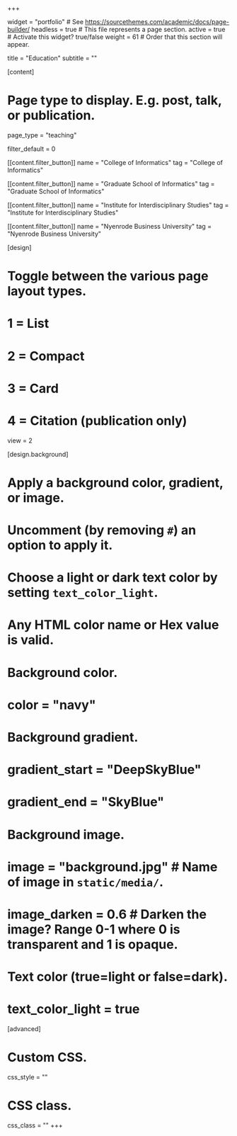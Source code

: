 +++

widget = "portfolio"  # See https://sourcethemes.com/academic/docs/page-builder/
headless = true  # This file represents a page section.
active = true  # Activate this widget? true/false
weight = 61  # Order that this section will appear.

title = "Education"
subtitle = ""

[content]
  # Page type to display. E.g. post, talk, or publication.
  page_type = "teaching"


  filter_default = 0

  [[content.filter_button]]
  name = "College of Informatics"
  tag = "College of Informatics"

  [[content.filter_button]]
  name = "Graduate School of Informatics"
  tag = "Graduate School of Informatics"

  [[content.filter_button]]
  name = "Institute for Interdisciplinary Studies"
  tag = "Institute for Interdisciplinary Studies"

  [[content.filter_button]]
  name = "Nyenrode Business University"
  tag = "Nyenrode Business University"



[design]
  # Toggle between the various page layout types.
  #   1 = List
  #   2 = Compact
  #   3 = Card
  #   4 = Citation (publication only)
  view =    2

[design.background]
  # Apply a background color, gradient, or image.
  #   Uncomment (by removing `#`) an option to apply it.
  #   Choose a light or dark text color by setting `text_color_light`.
  #   Any HTML color name or Hex value is valid.

  # Background color.
  # color = "navy"

  # Background gradient.
  # gradient_start = "DeepSkyBlue"
  # gradient_end = "SkyBlue"

  # Background image.
  # image = "background.jpg"  # Name of image in `static/media/`.
  # image_darken = 0.6  # Darken the image? Range 0-1 where 0 is transparent and 1 is opaque.

  # Text color (true=light or false=dark).
  # text_color_light = true

[advanced]
 # Custom CSS.
 css_style = ""

 # CSS class.
 css_class = ""
+++